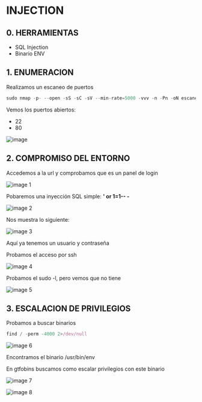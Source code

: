 # INJECTION

## 0. HERRAMIENTAS

- SQL Injection
- Binario ENV

## 1. ENUMERACION

Realizamos un escaneo de puertos

```jsx
sudo nmap -p- --open -sS -sC -sV --min-rate=5000 -vvv -n -Pn -oN escaneo 172.17.0.2
```

Vemos los puertos abiertos:

- 22
- 80

![image](https://github.com/user-attachments/assets/85aa4e75-2746-4be7-931c-bdf7975a1b43)


## 2. COMPROMISO DEL ENTORNO

Accedemos a la url y comprobamos que es un panel de login

![image 1](https://github.com/user-attachments/assets/1e5e63ff-daad-4a37-973b-032689a22c0b)


Pobaremos una inyección SQL simple: **' or 1=1-- -**

![image 2](https://github.com/user-attachments/assets/48895e50-eb9e-4a5e-a88a-fc6e31420887)


Nos muestra lo siguiente:

![image 3](https://github.com/user-attachments/assets/0bf60867-c369-4882-8817-041e2c936307)


Aquí ya tenemos un usuario y contraseña

Probamos el acceso por ssh

![image 4](https://github.com/user-attachments/assets/ff0f4749-d3b0-4578-a525-a84208655121)


Probamos el sudo -l, pero vemos que no tiene

![image 5](https://github.com/user-attachments/assets/16eb21a6-fd7e-4b98-b87c-e6fed2ddc192)


## 3. ESCALACION DE PRIVILEGIOS

Probamos a buscar binarios 

```jsx
find / -perm -4000 2>/dev/null
```

![image 6](https://github.com/user-attachments/assets/2685530a-e66a-4d97-ab2f-31e33c3cf801)


Encontramos el binario /usr/bin/env

En gtfobins buscamos como escalar privilegios con este binario

![image 7](https://github.com/user-attachments/assets/7c0b4b23-8c2a-4827-b397-01a1b13f1981)

![image 8](https://github.com/user-attachments/assets/097b53f1-3c39-472d-9dc5-7df27d25654c)
